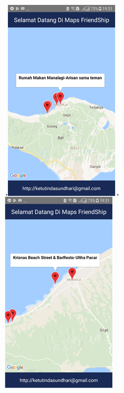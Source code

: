 +<img src="https://github.com/ketutindasundhari/Tugas-Maps-Friendship/blob/master/06e46aad-2a72-495a-ae98-57571c749894.jpg" width="350" />
+<img src="https://github.com/ketutindasundhari/Tugas-Maps-Friendship/blob/master/dff4ec55-b62d-4738-bc1d-367d8a48cbc6.jpg" width="350" />
